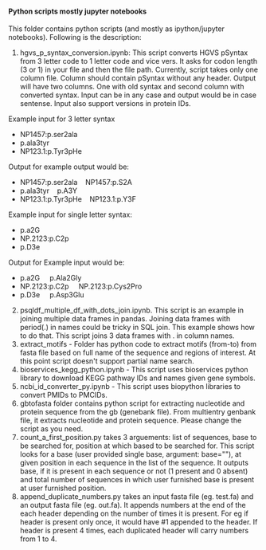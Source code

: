 #### Python scripts mostly jupyter notebooks

This folder contains python scripts (and mostly as ipython/jupyter notebooks). Following is the description:
1. hgvs_p_syntax_conversion.ipynb: This script converts HGVS pSyntax from 3 letter code to 1 letter code and vice vers. It asks for codon length (3 or 1) in your file and then the file path. Currently, script takes only one column file. Column should contain pSyntax without any header. Output will have two columns. One with old syntax and second column with converted syntax. Input can be in any case and output would be in case sentense. Input also support versions in protein IDs. 

Example input for 3 letter syntax

  + NP1457:p.ser2ala
  + p.ala3tyr
  + NP123.1:p.Tyr3pHe

Output for example output would be:

  + NP1457:p.ser2ala&nbsp;&nbsp;&nbsp;&nbsp;NP1457:p.S2A
  + p.ala3tyr&nbsp;&nbsp;&nbsp;&nbsp;p.A3Y
  + NP123.1:p.Tyr3pHe&nbsp;&nbsp;&nbsp;&nbsp;NP123.1:p.Y3F

Example input for single letter syntax:
  + p.a2G
  + NP.2123:p.C2p
  + p.D3e

Output for Example input would be:
  + p.a2G	&nbsp;&nbsp;&nbsp;&nbsp;p.Ala2Gly
  + NP.2123:p.C2p	&nbsp;&nbsp;&nbsp;&nbsp;NP.2123:p.Cys2Pro
  + p.D3e&nbsp;&nbsp;&nbsp;&nbsp;	p.Asp3Glu

2. psqldf_multiple_df_with_dots_join.ipynb. This script is an example in joining multiple data frames in pandas. Joining data frames with period(.) in names could be tricky in SQL join. This example shows how to do that. This script joins 3 data frames with . in column names. 
3. extract_motifs - Folder has python code to extract motifs (from-to) from fasta file based on full name of the sequence and regions of interest. At this point script doesn't support partial name search.
4. bioservices_kegg_python.ipynb - This script uses bioservices python library to download KEGG pathway IDs and names given gene symbols.
5. ncbi_id_converter_py.ipynb - This script uses biopython libraries to convert PMIDs to PMCIDs.
6. gbtofasta folder contains python script for extracting nucleotide and protein sequence from the gb (genebank file). From multientry genbank file, it extracts nucleotide and protein sequence. Please change the script as you need.
7. count_a_first_position.py takes 3 arguements: list of sequences, base to be searched for, position at which based to be searched for. This script looks for a base (user provided single base, argument: base=""), at given position in each sequence in the list of the sequence. It outputs base, if it is present in each sequence or not (1 present and 0 absent) and total number of sequences in which user furnished base is present at user furnished position.
8. append_duplicate_numbers.py takes an input fasta file (eg. test.fa) and an output fasta file (eg. out.fa). It appends numbers at the end of the each header depending on the number of times it is present. For eg if header is present only once, it would have #1 appended to the header. If header is present 4 times, each duplicated header will carry numbers from 1 to 4. 
